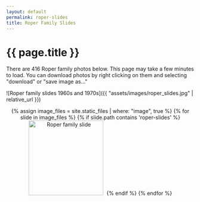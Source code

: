 ```yaml
---
layout: default
permalink: roper-slides
title: Roper Family Slides
---
```


<h1>{{ page.title }}</h1>

There are 416 Roper family photos below. This page may take a few minutes to load. You can download photos by right clicking on them and selecting "download" or "save image as..."


![Roper family slides 1960s and 1970s]({{ "assets/images/roper_slides.jpg" | relative_url }})

<div style="text-align: center;">
{% assign image_files = site.static_files | where: "image", true %}
{% for slide in image_files %}
    {% if slide.path contains 'roper-slides' %}
        <a href="{{ slide.path }}"><img src="{{ slide.path }}" width="200" style="margin: 0 5px 10px 0" alt="Roper family slide"/></a>
    {% endif %}  
{% endfor %}
</div>